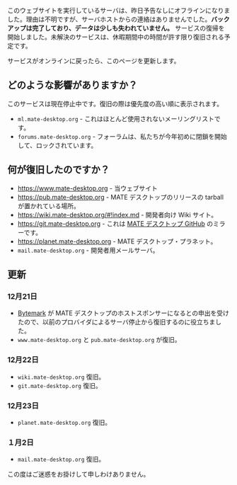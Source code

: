 <!--
.. link:
.. description:
.. tags: Outages
.. date: 2016-12-22 01:00:00
.. title: サーバの停止
.. slug: 2016-12-22-server-outage
.. author: Martin Wimpress
-->

このウェブサイトを実行しているサーバは、昨日予告なしにオフラインになりました。理由は不明ですが、サーバホストからの連絡はありませんでした。**バックアップは完了しており、データは少しも失われていません。** サービスの復帰を開始しました。未解決のサービスは、休暇期間中の時間が許す限り復旧される予定です。

サービスがオンラインに戻ったら、このページを更新します。

## どのような影響がありますか？

このサービスは現在停止中です。復旧の際は優先度の高い順に表示されます。

  * `ml.mate-desktop.org` - これはほとんど使用されないメーリングリストです。
  * `forums.mate-desktop.org` - フォーラムは、私たちが今年初めに閉鎖を開始して、ロックされています。

## 何が復旧したのですか？

  * <https://www.mate-desktop.org> - 当ウェブサイト
  * <https://pub.mate-desktop.org> - MATE デスクトップのリリースの tarball が置かれている場所。
  * <https://wiki.mate-desktop.org/#!index.md> - 開発者向け Wiki サイト。
  * <https://git.mate-desktop.org> - これは [MATE デスクトップ GitHub](https://github.com/mate-desktop) のミラーです。
  * <https://planet.mate-desktop.org> - MATE デスクトップ・プラネット。
  * `mail.mate-desktop.org` - 開発者用メールサーバ。

## 更新

### 12月21日

  * [Bytemark](https://www.bytemark.co.uk/r/ubuntu-mate/) が MATE デスクトップのホストスポンサーになるとの申出を受けたので、以前のプロバイダによるサーバ停止から復旧するのに役立ちました。
  * `www.mate-desktop.org` と `pub.mate-desktop.org` が復旧。

### 12月22日

  * `wiki.mate-desktop.org` 復旧。
  * `git.mate-desktop.org` 復旧。

### 12月23日

  * `planet.mate-desktop.org` 復旧。

### １月2日

  * `mail.mate-desktop.org` 復旧。

この度はご迷惑をお掛けして申しわけありません。
